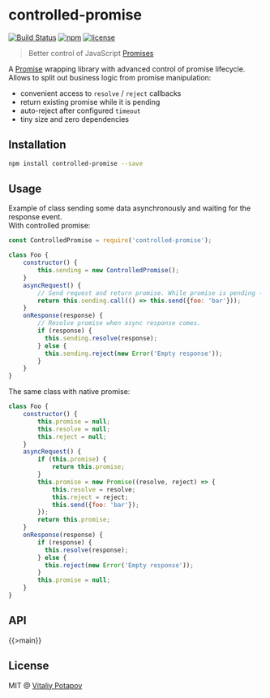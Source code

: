 # controlled-promise

[![Build Status](https://travis-ci.org/vitalets/controlled-promise.svg?branch=master)](https://travis-ci.org/vitalets/controlled-promise)
[![npm](https://img.shields.io/npm/v/controlled-promise.svg)](https://www.npmjs.com/package/controlled-promise)
[![license](https://img.shields.io/npm/l/controlled-promise.svg)](https://www.npmjs.com/package/controlled-promise)

> Better control of JavaScript [Promises]

A [Promise] wrapping library with advanced control of promise lifecycle. Allows to split out business logic
from promise manipulation:
 
* convenient access to `resolve` / `reject` callbacks
* return existing promise while it is pending
* auto-reject after configured `timeout`
* tiny size and zero dependencies

## Installation
```bash
npm install controlled-promise --save
```

## Usage
Example of class sending some data asynchronously and waiting for the response event.  
With controlled promise:
```js
const ControlledPromise = require('controlled-promise');

class Foo {
    constructor() {
        this.sending = new ControlledPromise();
    }
    asyncRequest() {
        // Send request and return promise. While promise is pending - it will be returned on all subsequent calls.
        return this.sending.call(() => this.send({foo: 'bar'}));
    }
    onResponse(response) {
        // Resolve promise when async response comes.
        if (response) {
          this.sending.resolve(response);
        } else {
          this.sending.reject(new Error('Empty response'));
        }
    }
}
```
The same class with native promise:
```js
class Foo {
    constructor() {
        this.promise = null;
        this.resolve = null;
        this.reject = null;
    }
    asyncRequest() {
        if (this.promise) {
            return this.promise;
        }
        this.promise = new Promise((resolve, reject) => {
            this.resolve = resolve;
            this.reject = reject;
            this.send({foo: 'bar'});
        });
        return this.promise;
    }
    onResponse(response) {
        if (response) {
          this.resolve(response);
        } else {
          this.reject(new Error('Empty response'));
        }
        this.promise = null;
    }
}    
```

## API

{{>main}}

## License
MIT @ [Vitaliy Potapov](https://github.com/vitalets)

[Promise]: https://developer.mozilla.org/en/docs/Web/JavaScript/Reference/Global_Objects/Promise
[Promises]: https://developer.mozilla.org/en/docs/Web/JavaScript/Reference/Global_Objects/Promise
